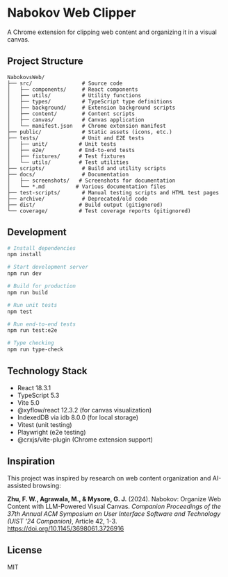 # Nabokov Web Clipper

A Chrome extension for clipping web content and organizing it in a visual canvas.

## Project Structure

```
NabokovsWeb/
├── src/                # Source code
│   ├── components/     # React components
│   ├── utils/          # Utility functions
│   ├── types/          # TypeScript type definitions
│   ├── background/     # Extension background scripts
│   ├── content/        # Content scripts
│   ├── canvas/         # Canvas application
│   └── manifest.json   # Chrome extension manifest
├── public/             # Static assets (icons, etc.)
├── tests/              # Unit and E2E tests
│   ├── unit/          # Unit tests
│   ├── e2e/           # End-to-end tests
│   ├── fixtures/      # Test fixtures
│   └── utils/         # Test utilities
├── scripts/            # Build and utility scripts
├── docs/               # Documentation
│   ├── screenshots/   # Screenshots for documentation
│   └── *.md          # Various documentation files
├── test-scripts/       # Manual testing scripts and HTML test pages
├── archive/            # Deprecated/old code
├── dist/              # Build output (gitignored)
└── coverage/          # Test coverage reports (gitignored)
```

## Development

```bash
# Install dependencies
npm install

# Start development server
npm run dev

# Build for production
npm run build

# Run unit tests
npm test

# Run end-to-end tests
npm run test:e2e

# Type checking
npm run type-check
```

## Technology Stack

- React 18.3.1
- TypeScript 5.3
- Vite 5.0
- @xyflow/react 12.3.2 (for canvas visualization)
- IndexedDB via idb 8.0.0 (for local storage)
- Vitest (unit testing)
- Playwright (e2e testing)
- @crxjs/vite-plugin (Chrome extension support)

## Inspiration

This project was inspired by research on web content organization and AI-assisted browsing:

**Zhu, F. W., Agrawala, M., & Mysore, G. J.** (2024). Nabokov: Organize Web Content with LLM-Powered Visual Canvas. *Companion Proceedings of the 37th Annual ACM Symposium on User Interface Software and Technology (UIST '24 Companion)*, Article 42, 1-3. https://doi.org/10.1145/3698061.3726916

## License

MIT